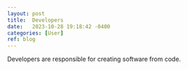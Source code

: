 ```yaml
---
layout: post
title:  Developers
date:   2023-10-28 19:18:42 -0400
categories: [User]
ref: blog
---
```

Developers are responsible for creating software from code.
